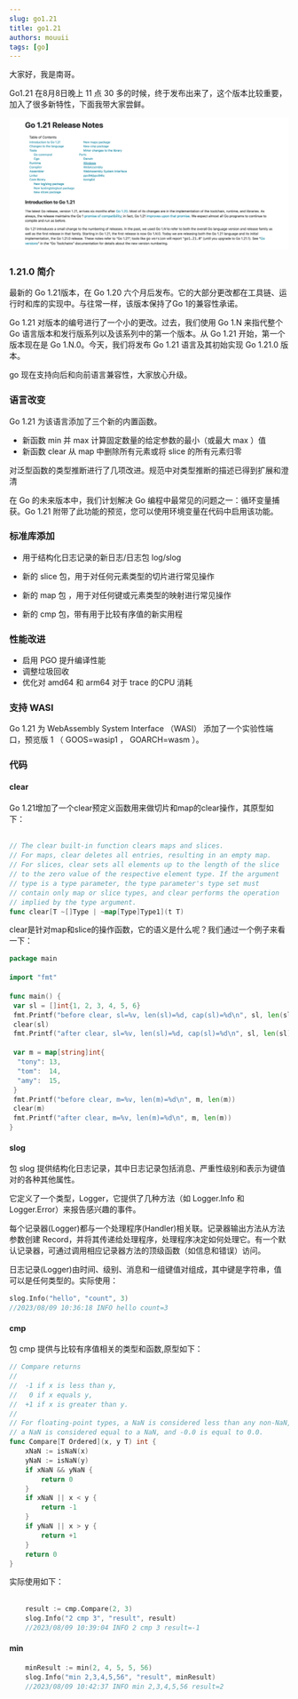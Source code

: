 ```yaml
---
slug: go1.21
title: go1.21
authors: mouuii
tags: [go]
---
```


大家好，我是南哥。

Go1.21 在8月8日晚上 11 点 30 多的时候，终于发布出来了，这个版本比较重要，加入了很多新特性，下面我带大家尝鲜。

![](https://raw.githubusercontent.com/mouuii/picture/master/%E6%88%AA%E5%B1%8F2023-08-09%20%E4%B8%8A%E5%8D%8810.48.42.png)

### 1.21.0 简介
最新的 Go 1.21版本，在 Go 1.20 六个月后发布。它的大部分更改都在工具链、运行时和库的实现中。与往常一样，该版本保持了Go 1的兼容性承诺。

Go 1.21 对版本的编号进行了一个小的更改。过去，我们使用 Go 1.N 来指代整个 Go 语言版本和发行版系列以及该系列中的第一个版本。从 Go 1.21 开始，第一个版本现在是 Go 1.N.0。今天，我们将发布 Go 1.21 语言及其初始实现 Go 1.21.0 版本。

go 现在支持向后和向前语言兼容性，大家放心升级。

### 语言改变

Go 1.21 为该语言添加了三个新的内置函数。

- 新函数 min 并 max 计算固定数量的给定参数的最小（或最大 max ）值
- 新函数 clear 从 map 中删除所有元素或将 slice 的所有元素归零

对泛型函数的类型推断进行了几项改进。规范中对类型推断的描述已得到扩展和澄清

在 Go 的未来版本中，我们计划解决 Go 编程中最常见的问题之一：循环变量捕获。Go 1.21 附带了此功能的预览，您可以使用环境变量在代码中启用该功能。

### 标准库添加

- 用于结构化日志记录的新日志/日志包 log/slog

- 新的 slice 包，用于对任何元素类型的切片进行常见操作

- 新的 map 包 ，用于对任何键或元素类型的映射进行常见操作

- 新的 cmp 包，带有用于比较有序值的新实用程

### 性能改进

- 启用 PGO 提升编译性能 
- 调整垃圾回收
- 优化对 amd64 和 arm64 对于 trace 的CPU 消耗


### 支持 WASI

Go 1.21 为 WebAssembly System Interface （WASI） 添加了一个实验性端口，预览版 1 （ GOOS=wasip1 ， GOARCH=wasm ）。

### 代码

#### clear
Go 1.21增加了一个clear预定义函数用来做切片和map的clear操作，其原型如下：

```go

// The clear built-in function clears maps and slices.
// For maps, clear deletes all entries, resulting in an empty map.
// For slices, clear sets all elements up to the length of the slice
// to the zero value of the respective element type. If the argument
// type is a type parameter, the type parameter's type set must
// contain only map or slice types, and clear performs the operation
// implied by the type argument.
func clear[T ~[]Type | ~map[Type]Type1](t T)

```

clear是针对map和slice的操作函数，它的语义是什么呢？我们通过一个例子来看一下：

```go
package main

import "fmt"

func main() {
 var sl = []int{1, 2, 3, 4, 5, 6}
 fmt.Printf("before clear, sl=%v, len(sl)=%d, cap(sl)=%d\n", sl, len(sl), cap(sl))
 clear(sl)
 fmt.Printf("after clear, sl=%v, len(sl)=%d, cap(sl)=%d\n", sl, len(sl), cap(sl))

 var m = map[string]int{
  "tony": 13,
  "tom":  14,
  "amy":  15,
 }
 fmt.Printf("before clear, m=%v, len(m)=%d\n", m, len(m))
 clear(m)
 fmt.Printf("after clear, m=%v, len(m)=%d\n", m, len(m))
}
```

#### slog

包 slog 提供结构化日志记录，其中日志记录包括消息、严重性级别和表示为键值对的各种其他属性。

它定义了一个类型，Logger，它提供了几种方法（如 Logger.Info 和Logger.Error）来报告感兴趣的事件。

每个记录器(Logger)都与一个处理程序(Handler)相关联。记录器输出方法从方法参数创建 Record，并将其传递给处理程序，处理程序决定如何处理它。有一个默认记录器，可通过调用相应记录器方法的顶级函数（如信息和错误）访问。

日志记录(Logger)由时间、级别、消息和一组键值对组成，其中键是字符串，值可以是任何类型的。实际使用：

```go
slog.Info("hello", "count", 3)
//2023/08/09 10:36:18 INFO hello count=3
```


#### cmp 


包 cmp 提供与比较有序值相关的类型和函数,原型如下：

```go
// Compare returns
//
//	-1 if x is less than y,
//	 0 if x equals y,
//	+1 if x is greater than y.
//
// For floating-point types, a NaN is considered less than any non-NaN,
// a NaN is considered equal to a NaN, and -0.0 is equal to 0.0.
func Compare[T Ordered](x, y T) int {
	xNaN := isNaN(x)
	yNaN := isNaN(y)
	if xNaN && yNaN {
		return 0
	}
	if xNaN || x < y {
		return -1
	}
	if yNaN || x > y {
		return +1
	}
	return 0
}
```

实际使用如下：

```go

	result := cmp.Compare(2, 3)
	slog.Info("2 cmp 3", "result", result)
    //2023/08/09 10:39:04 INFO 2 cmp 3 result=-1
```    


#### min

```go
	minResult := min(2, 4, 5, 5, 56)
	slog.Info("min 2,3,4,5,56", "result", minResult)
    //2023/08/09 10:42:37 INFO min 2,3,4,5,56 result=2
```    
